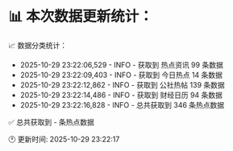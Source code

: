 📊 本次数据更新统计：
==========================

📈 数据分类统计：
- 2025-10-29 23:22:06,529 - INFO - 获取到 热点资讯 99 条数据
- 2025-10-29 23:22:09,403 - INFO - 获取到 今日热点 14 条数据
- 2025-10-29 23:22:12,862 - INFO - 获取到 公社热帖 139 条数据
- 2025-10-29 23:22:14,486 - INFO - 获取到 财经日历 94 条数据
- 2025-10-29 23:22:16,828 - INFO - 总共获取到 346 条热点数据

✅ 总共获取到 - 条热点数据

🕐 更新时间: 2025-10-29 23:22:17
